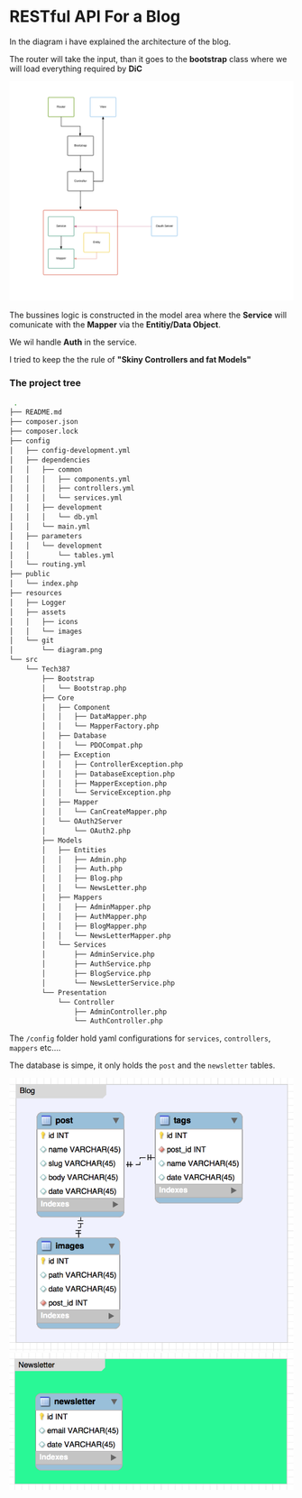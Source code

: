 # RESTful API For a Blog

In the diagram i have explained the architecture of the blog.

The router will take the input, than it goes to the **bootstrap** class where we will load everything required by **DiC** 

![diagram](resources/git/diagram.png)

The bussines logic is constructed in the model area where the **Service** will comunicate with the **Mapper** via the **Entitiy/Data Object**.

We wil handle **Auth** in the service.

I tried to keep the the rule of **"Skiny Controllers and fat Models"**


### The project tree
```sh
 .
├── README.md
├── composer.json
├── composer.lock
├── config
│   ├── config-development.yml
│   ├── dependencies
│   │   ├── common
│   │   │   ├── components.yml
│   │   │   ├── controllers.yml
│   │   │   └── services.yml
│   │   ├── development
│   │   │   └── db.yml
│   │   └── main.yml
│   ├── parameters
│   │   └── development
│   │       └── tables.yml
│   └── routing.yml
├── public
│   └── index.php
├── resources
│   ├── Logger
│   ├── assets
│   │   ├── icons
│   │   └── images
│   └── git
│       └── diagram.png
└── src
    └── Tech387
        ├── Bootstrap
        │   └── Bootstrap.php
        ├── Core
        │   ├── Component
        │   │   ├── DataMapper.php
        │   │   └── MapperFactory.php
        │   ├── Database
        │   │   └── PDOCompat.php
        │   ├── Exception
        │   │   ├── ControllerException.php
        │   │   ├── DatabaseException.php
        │   │   ├── MapperException.php
        │   │   └── ServiceException.php
        │   ├── Mapper
        │   │   └── CanCreateMapper.php
        │   └── OAuth2Server
        │       └── OAuth2.php
        ├── Models
        │   ├── Entities
        │   │   ├── Admin.php
        │   │   ├── Auth.php
        │   │   ├── Blog.php
        │   │   └── NewsLetter.php
        │   ├── Mappers
        │   │   ├── AdminMapper.php
        │   │   ├── AuthMapper.php
        │   │   ├── BlogMapper.php
        │   │   └── NewsLetterMapper.php
        │   └── Services
        │       ├── AdminService.php
        │       ├── AuthService.php
        │       ├── BlogService.php
        │       └── NewsLetterService.php
        └── Presentation
            └── Controller
                ├── AdminController.php
                └── AuthController.php
```

The `/config` folder hold yaml configurations for `services`, `controllers`, `mappers` etc....


The database is simpe, it only holds the `post` and the `newsletter` tables.

![schema](resources/git/schema.png)
![schema1](resources/git/schema_1.png)


